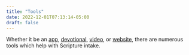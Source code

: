 ```yaml
---
title: "Tools"
date: 2022-12-01T07:13:14-05:00
draft: false
---
```

Whether it be an [app](/tags/app), [devotional](/tags/devotional), [video](/tags/video), or [website](/tags/website), there are numerous tools which help with Scripture intake.